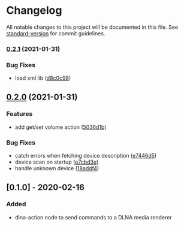 # Changelog

All notable changes to this project will be documented in this file. See [standard-version](https://github.com/conventional-changelog/standard-version) for commit guidelines.

### [0.2.1](https://github.com/alexkn/node-red-contrib-dlna/compare/v0.2.0...v0.2.1) (2021-01-31)


### Bug Fixes

* load xml lib ([d8c0c98](https://github.com/alexkn/node-red-contrib-dlna/commit/d8c0c98b4a88317af47f7d39afd6e6e5522e966d))

## [0.2.0](https://github.com/alexkn/node-red-contrib-dlna/compare/v0.1.0...v0.2.0) (2021-01-31)


### Features

* add get/set volume action ([5036d1b](https://github.com/alexkn/node-red-contrib-dlna/commit/5036d1bff7feec6fd6e5741da1782a18b975323d))


### Bug Fixes

* catch errors when fetching device description ([e7446d5](https://github.com/alexkn/node-red-contrib-dlna/commit/e7446d5617e341295741f130a62a67d99c0c058a))
* device scan on startup ([e7cbd3e](https://github.com/alexkn/node-red-contrib-dlna/commit/e7cbd3e02d563249a6bcd201f127152eb122d2dd))
* handle unknown device ([18addf4](https://github.com/alexkn/node-red-contrib-dlna/commit/18addf47625a6603ce1a22751be3766acd79599d))

## [0.1.0] - 2020-02-16

### Added

- dlna-action node to send commands to a DLNA media renderer
